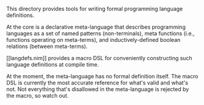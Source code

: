 This directory provides tools for writing formal programming language
definitions.

At the core is a declarative meta-language that describes programming languages
as a set of named patterns (non-terminals), meta functions (i.e., functions
operating on meta-terms), and inductively-defined boolean relations (between
meta-terms).

[[langdefs.nim]] provides a macro DSL for conveniently constructing such
language definitions at compile time.

At the moment, the meta-language has no formal definition itself. The macro
DSL is currently the most accurate reference for what's valid and what's not.
Not everything that's disallowed in the meta-language is rejected by the
macro, so watch out.
